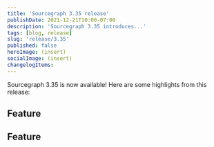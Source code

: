 ```yaml
---
title: 'Sourcegraph 3.35 release'
publishDate: 2021-12-21T10:00-07:00
description: 'Sourcegraph 3.35 introduces...'
tags: [blog, release]
slug: 'release/3.35'
published: false
heroImage: (insert)
socialImage: (insert)
changelogItems:
---
```


Sourcegraph 3.35 is now available! Here are some highlights from this release:

## Feature

## Feature
